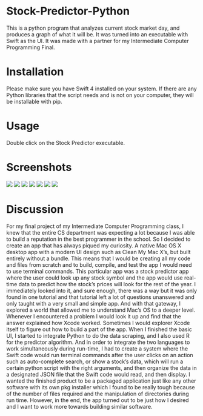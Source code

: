 # Stock-Predictor-Python
This is a python program that analyzes current stock market day, and produces a graph of what it will be. It was turned into an executable with Swift as the UI. It was made with a partner for my Intermediate Computer Programming Final.

# Installation
Please make sure you have Swift 4 installed on your system.
  If there are any Python libraries that the script needs and is not on your computer, they will be installable with pip.
  
# Usage
Double click on the Stock Predictor executable.
  
# Screenshots
![](https://github.com/ozanmirza1/Stock-Predictor-Python/blob/master/ScreenShots/ScreenShot7.png)
![](https://github.com/ozanmirza1/Stock-Predictor-Python/blob/master/ScreenShots/ScreenShot6.png)
![](https://github.com/ozanmirza1/Stock-Predictor-Python/blob/master/ScreenShots/ScreenShot5.png)
![](https://github.com/ozanmirza1/Stock-Predictor-Python/blob/master/ScreenShots/ScreenShot4.png)
![](https://github.com/ozanmirza1/Stock-Predictor-Python/blob/master/ScreenShots/ScreenShot3.png)
![](https://github.com/ozanmirza1/Stock-Predictor-Python/blob/master/ScreenShots/ScreenShot2.png)
![](https://github.com/ozanmirza1/Stock-Predictor-Python/blob/master/ScreenShots/ScreenShot1.png)

# Discussion
For my final project of my Intermediate Computer Programming class, I knew that the entire CS department was expecting a lot because I was able to build a reputation in the best programmer in the school. So I decided to create an app that has always piqued my curiosity. A native Mac OS X desktop app with a modern UI design such as Clean My Mac X’s, but built entirely without a bundle. This means that I would be creating all my code and files from scratch and to build, compile, and test the app I would need to use terminal commands. This particular app was a stock predictor app where the user could look up any stock symbol and the app would use real-time data to predict how the stock’s prices will look for the rest of the year. I immediately looked into it, and sure enough, there was a way but it was only found in one tutorial and that tutorial left a lot of questions unanswered and only taught with a very small and simple app. And with that gateway, I explored a world that allowed me to understand Mac’s OS to a deeper level. Whenever I encountered a problem I would look it up and find that the answer explained how Xcode worked. Sometimes I would explorer Xcode itself to figure out how to build a part of the app. When I finished the basic UI, I started to integrate Python to do the data scraping, and I also used R for the predictor algorithm. And in order to integrate the two languages to work simultaneously during run-time, I had to create a system where the Swift code would run terminal commands after the user clicks on an action such as auto-complete search, or show a stock’s data, which will run a certain python script with the right arguments, and then organize the data in a designated JSON file that the Swift code would read, and then display. I wanted the finished product to be a packaged application just like any other software with its own pkg installer which I found to be really tough because of the number of files required and the manipulation of directories during run time. However, in the end, the app turned out to be just how I desired and I want to work more towards building similar software.
